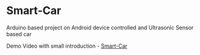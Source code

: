 # Smart-Car
Arduino based project on Android device controlled and Ultrasonic Sensor based car

Demo Video with small introduction - <a href="https://1drv.ms/v/s!AtMcbb0PmTAdjnL_wyhfq8-j8-AZ?e=Fpao8G">Smart-Car</a>
